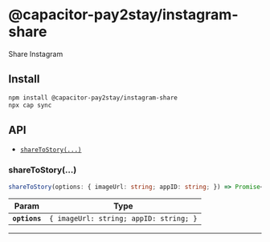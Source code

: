 # @capacitor-pay2stay/instagram-share

Share Instagram

## Install

```bash
npm install @capacitor-pay2stay/instagram-share
npx cap sync
```

## API

<docgen-index>

* [`shareToStory(...)`](#sharetostory)

</docgen-index>

<docgen-api>
<!--Update the source file JSDoc comments and rerun docgen to update the docs below-->

### shareToStory(...)

```typescript
shareToStory(options: { imageUrl: string; appID: string; }) => Promise<void>
```

| Param         | Type                                              |
| ------------- | ------------------------------------------------- |
| **`options`** | <code>{ imageUrl: string; appID: string; }</code> |

--------------------

</docgen-api>

